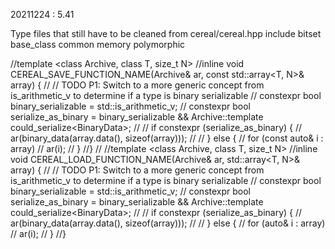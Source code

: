 20211224 : 5.41


Type files that still have to be cleaned from cereal/cereal.hpp include 
bitset
base_class
common
memory
polymorphic



//template <class Archive, class T, size_t N>
//inline void CEREAL_SAVE_FUNCTION_NAME(Archive& ar, const std::array<T, N>& array) {
//	// TODO P1: Switch to a more generic concept from is_arithmetic_v to determine if a type is binary serializable
//	constexpr bool binary_serializable = std::is_arithmetic_v<T>;
//	constexpr bool serialize_as_binary = binary_serializable && Archive::template could_serialize<BinaryData<T>>;
//
//	if constexpr (serialize_as_binary) {
//		ar(binary_data(array.data(), sizeof(array)));
//
//	} else {
//		for (const auto& i : array)
//			ar(i);
//	}
//}
//
//template <class Archive, class T, size_t N>
//inline void CEREAL_LOAD_FUNCTION_NAME(Archive& ar, std::array<T, N>& array) {
//	// TODO P1: Switch to a more generic concept from is_arithmetic_v to determine if a type is binary serializable
//	constexpr bool binary_serializable = std::is_arithmetic_v<T>;
//	constexpr bool serialize_as_binary = binary_serializable && Archive::template could_serialize<BinaryData<T>>;
//
//	if constexpr (serialize_as_binary) {
//		ar(binary_data(array.data(), sizeof(array)));
//
//	} else {
//		for (auto& i : array)
//			ar(i);
//	}
//}
